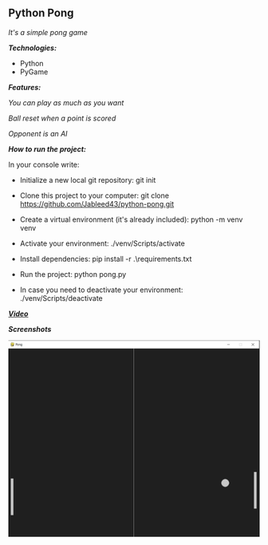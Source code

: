 ## Python Pong

*It's a simple pong game*
   
***Technologies:***
- Python
- PyGame

***Features:***

*You can play as much as you want*

*Ball reset when a point is scored*

*Opponent is an AI*

***How to run the project:***

In your console write:
  - Initialize a new local git repository: git init
  - Clone this project to your computer: git clone https://github.com/Jableed43/python-pong.git
  - Create a virtual environment (it's already included): python -m venv venv
  - Activate your environment: ./venv/Scripts/activate
  - Install dependencies: pip install -r .\requirements.txt 
  - Run the project: python pong.py
  
  - In case you need to deactivate your environment: ./venv/Scripts/deactivate
  
  [***Video***](https://www.linkedin.com/posts/javier-nehuen-lopez_i-built-a-pong-game-with-python-and-pygame-activity-7021116246129553408-nTEh?utm_source=share&utm_medium=member_desktop
)
  
 ***Screenshots***
 
![pong](https://github.com/Jableed43/python-pong/blob/78ddd58c5dc56abe7bdf869c9380946747f4729f/assets/pong.jpg)

